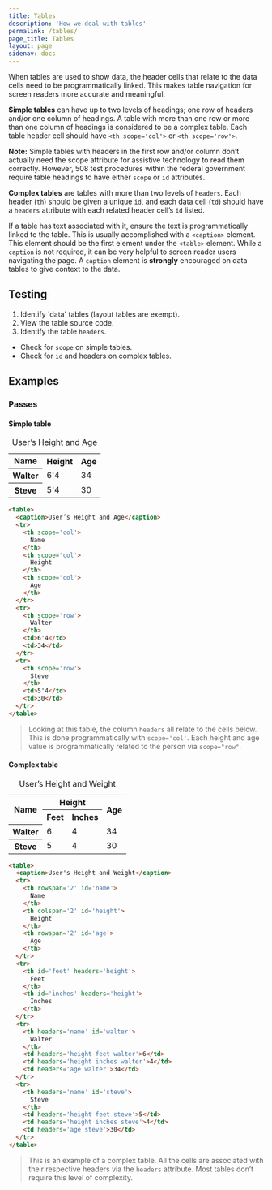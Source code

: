 ```yaml
---
title: Tables
description: 'How we deal with tables'
permalink: /tables/
page_title: Tables
layout: page
sidenav: docs
---
```


When tables are used to show data, the header cells that relate to the data cells need to be programmatically linked. This makes table navigation for screen readers more accurate and meaningful.

**Simple tables** can have up to two levels of headings; one row of headers and/or one column of headings. A table with more than one row or more than one column of headings is considered to be a complex table. Each table header cell should have `<th scope='col'>` or `<th scope='row'>`.

**Note:** Simple tables with headers in the first row and/or column don’t actually need the scope attribute for assistive technology to read them correctly. However, 508 test procedures within the federal government require table headings to have either `scope` or `id` attributes.

**Complex tables** are tables with more than two levels of `headers`. Each header (`th`) should be given a unique `id`, and each data cell (`td`) should have a `headers` attribute with each related header cell’s `id` listed.

If a table has text associated with it, ensure the text is programmatically linked to the table. This is usually accomplished with a `<caption>` element. This element should be the first element under the `<table>` element. While a `caption` is not required, it can be very helpful to screen reader users navigating the page. A `caption` element is **strongly** encouraged on data tables to give context to the data.

## Testing

1. Identify 'data' tables (layout tables are exempt).
2. View the table source code.
3. Identify the table `headers`.
  * Check for `scope` on simple tables.
  * Check for `id` and headers on complex tables.

## Examples

### Passes

#### Simple table

<table>
  <caption>User’s Height and Age</caption>
  <tr>
    <th scope='col'>
      Name
    </th>
    <th scope='col'>
      Height
    </th>
    <th scope='col'>
      Age
    </th>
  </tr>
  <tr>
    <th scope='row'>
      Walter
    </th>
    <td>6'4</td>
    <td>34</td>
  </tr>
  <tr>
    <th scope='row'>
      Steve
    </th>
    <td>5'4</td>
    <td>30</td>
  </tr>
</table>

```html
<table>
  <caption>User’s Height and Age</caption>
  <tr>
    <th scope='col'>
      Name
    </th>
    <th scope='col'>
      Height
    </th>
    <th scope='col'>
      Age
    </th>
  </tr>
  <tr>
    <th scope='row'>
      Walter
    </th>
    <td>6'4</td>
    <td>34</td>
  </tr>
  <tr>
    <th scope='row'>
      Steve
    </th>
    <td>5'4</td>
    <td>30</td>
  </tr>
</table>
```

> Looking at this table, the column `headers` all relate to the cells below. This is done programmatically with ```scope='col'```. Each height and age value is programmatically related to the person via ```scope="row"```.

#### Complex table

<table>
  <caption>User’s Height and Weight</caption>
  <tr>
    <th rowspan='2' id='name' scope='col'>
      Name
    </th>
    <th colspan='2' id='height' scope='col'>
      Height
    </th>
    <th rowspan='2' id='age' scope='col'>
      Age
    </th>
  </tr>
  <tr>
    <th id='feet' headers='height' scope='col'>
      Feet
    </th>
    <th id='inches' headers='height' scope='col'>
      Inches
    </th>
  </tr>
  <tr>
    <th headers='name' scope='row'>
      Walter
    </th>
    <td headers='height feet'>6</td>
    <td headers='height inches'>4</td>
    <td headers='age'>34</td>
  </tr>
  <tr>
    <th headers='name' scope='row'>
      Steve
    </th>
    <td headers='height feet'>5</td>
    <td headers='height inches'>4</td>
    <td headers='age'>30</td>
  </tr>
</table>

```html
<table>
  <caption>User's Height and Weight</caption>
  <tr>
    <th rowspan='2' id='name'>
      Name
    </th>
    <th colspan='2' id='height'>
      Height
    </th>
    <th rowspan='2' id='age'>
      Age
    </th>
  </tr>
  <tr>
    <th id='feet' headers='height'>
      Feet
    </th>
    <th id='inches' headers='height'>
      Inches
    </th>
  </tr>
  <tr>
    <th headers='name' id='walter'>
      Walter
    </th>
    <td headers='height feet walter'>6</td>
    <td headers='height inches walter'>4</td>
    <td headers='age walter'>34</td>
  </tr>
  <tr>
    <th headers='name' id='steve'>
      Steve
    </th>
    <td headers='height feet steve'>5</td>
    <td headers='height inches steve'>4</td>
    <td headers='age steve'>30</td>
  </tr>
</table>
```

> This is an example of a complex table. All the cells are associated with their respective headers via the ```headers``` attribute. Most tables don’t require this level of complexity.
